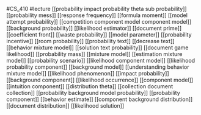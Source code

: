 #CS_410
#lecture
[[probability impact probability theta sub probability]]
[[probability mess]]
[[response frequency]]
[[formula moment]]
[[model attempt probability]]
[[competition component model component model]]
[[background probability]]
[[likelihood estimator]]
[[document prime]]
[[coefficient front]]
[[waste probability]]
[[model parameter]]
[[probability incentive]]
[[room probability]]
[[probability text]]
[[decrease text]]
[[behavior mixture model]]
[[solution text probability]]
[[document game likelihood]]
[[probability mass]]
[[mixture model]]
[[estimation mixture model]]
[[probability scenario]]
[[likelihood component model]]
[[likelihood probability component]]
[[background model]]
[[understanding behavior mixture model]]
[[likelihood phenomenon]]
[[impact probability]]
[[background component]]
[[likelihood occurrence]]
[[component model]]
[[intuition component]]
[[distribution theta]]
[[collection document collection]]
[[probability background model probability]]
[[probability component]]
[[behavior estimate]]
[[component background distribution]]
[[document distribution]]
[[likelihood solution]]
